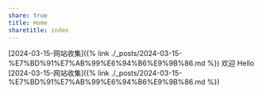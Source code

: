 ```yaml
---
share: true
title: Home
sharetitle: index
---
```

[2024-03-15-网站收集]({% link ./_posts/2024-03-15-%E7%BD%91%E7%AB%99%E6%94%B6%E9%9B%86.md %})
欢迎
Hello
[2024-03-15-网站收集]({% link ./_posts/2024-03-15-%E7%BD%91%E7%AB%99%E6%94%B6%E9%9B%86.md %})
